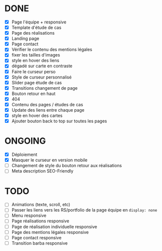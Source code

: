 # DONE

- [x] Page l'équipe + responsive
- [x] Template d'étude de cas
- [x] Page des réalisations
- [x] Landing page
- [x] Page contact
- [x] Vérifier le contenu des mentions légales
- [x] fixer les tailles d'images
- [x] style en hover des liens
- [x] dégadé sur carte en contraste
- [x] Faire le curseur perso
- [x] Style de curseur personnalisé
- [x] Slider page étude de cas
- [x] Transitions changement de page
- [x] Bouton retour en haut
- [x] 404
- [x] Contenu des pages / études de cas
- [x] Update des liens entre chaque page
- [x] style en hover des cartes
- [x] Ajouter bouton back to top sur toutes les pages

# ONGOING

- [x] Déploiement
- [x] Masquer le curseur en version mobile
- [ ] Changement de style du bouton retour aux réalisations
- [ ] Meta description SEO-Friendly

# TODO

- [ ] Animations (texte, scroll, etc)
- [ ] Passer les liens vers les RS/portfolio de la page équipe en `display: none`
- [ ] Menu responsive
- [ ] Page réalisations responsive
- [ ] Page de réalisation individuelle responsive
- [ ] Page des mentions légales responsive
- [ ] Page contact responsive
- [ ] Transition barba responsive
